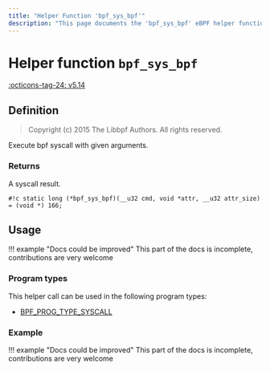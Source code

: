 ```yaml
---
title: "Helper Function 'bpf_sys_bpf'"
description: "This page documents the 'bpf_sys_bpf' eBPF helper function, including its defintion, usage, program types that can use it, and examples."
---
```

# Helper function `bpf_sys_bpf`

<!-- [FEATURE_TAG](bpf_sys_bpf) -->
[:octicons-tag-24: v5.14](https://github.com/torvalds/linux/commit/79a7f8bdb159d9914b58740f3d31d602a6e4aca8)
<!-- [/FEATURE_TAG] -->

## Definition

> Copyright (c) 2015 The Libbpf Authors. All rights reserved.


<!-- [HELPER_FUNC_DEF] -->
Execute bpf syscall with given arguments.

### Returns

A syscall result.

`#!c static long (*bpf_sys_bpf)(__u32 cmd, void *attr, __u32 attr_size) = (void *) 166;`
<!-- [/HELPER_FUNC_DEF] -->

## Usage

!!! example "Docs could be improved"
    This part of the docs is incomplete, contributions are very welcome

### Program types

This helper call can be used in the following program types:

<!-- DO NOT EDIT MANUALLY -->
<!-- [HELPER_FUNC_PROG_REF] -->
 * [BPF_PROG_TYPE_SYSCALL](../program-type/BPF_PROG_TYPE_SYSCALL.md)
<!-- [/HELPER_FUNC_PROG_REF] -->

### Example

!!! example "Docs could be improved"
    This part of the docs is incomplete, contributions are very welcome
